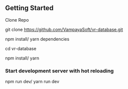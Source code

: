 
## Getting Started

Clone Repo

git clone https://github.com/VampayaSoft/vr-database.git

npm install/ yarn dependencies

cd vr-database

npm install/ yarn

### Start development server with hot reloading

npm run dev/ yarn run dev
